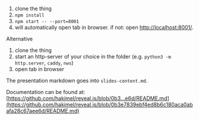 1. clone the thing
2. `npm install`
3. `npm start -- --port=8001`
4. will automatically open tab in browser. if not: open <http://localhost:8001/>.

Alternative

1. clone the thing
2. start an http-server of your choice in the folder (e.g. `python3 -m http.server`, `caddy`, `nws`)
3. open tab in browser

The presentation markdown goes into `slides-content.md`.

Documentation can be found at: [https://github.com/hakimel/reveal.js/blob/0b3...e6d/README.md](https://github.com/hakimel/reveal.js/blob/0b3e7839ebf4ed8b6c180aca0abafa28c67aee6d/README.md)

